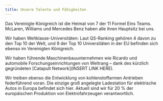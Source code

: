 ```yaml
---
title: Unsere Talente und Fähigkeiten
---
```


Das Vereinigte Königreich ist die Heimat von 7 der 11 Formel Eins Teams. McLaren, Williams und Mercedes Benz haben alle ihren Hauptsitz bei uns.

Wir haben Weltklasse-Universitäten: Laut QS-Ranking gehören 4 davon zu den Top 10 der Welt, und 9 der Top 10 Universitäten in der EU befinden sich ebenso im Vereinigten Königreich.

Wir haben führende Maschinenbauunternehmen wie Ricardo und automobile Forschungseinrichtungen von Weltrang – dank des kürzlich gegründeten [Catapult Network](INSERT LINK HERE).

Wir treiben ebenso die Entwicklung von kohlenstoffarmen Antrieben federführend voran. Die einzige groß angelegte Ladestation für elektrische Autos in Europa befindet sich hier. Aktuell sind wir für 20 % der europäischen Produktion von Elektrofahrzeugen verantwortlich.
